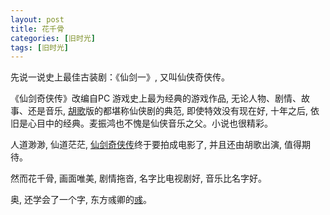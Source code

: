 ```yaml
---
layout: post
title: 花千骨
categories: [旧时光]
tags: [旧时光]
---
```


先说一说史上最佳古装剧：《仙剑一》, 又叫仙侠奇侠传。

《仙剑奇侠传》改编自PC 游戏史上最为经典的游戏作品, 无论人物、剧情、故事、还是音乐, [胡歌](http://weibo.com/hu_ge)版的都堪称仙侠剧的典范, 即使特效没有现在好, 十年之后, 依旧是心目中的经典。麦振鸿也不愧是仙侠音乐之父。小说也很精彩。

人道渺渺, 仙道茫茫, [仙剑奇侠传](http://movie.douban.com/subject/2210031/)终于要拍成电影了, 并且还由胡歌出演, 值得期待。

然而花千骨, 画面唯美, 剧情拖沓, 名字比电视剧好, 音乐比名字好。

奥, 还学会了一个字, 东方彧卿的[彧](http://baike.baidu.com/item/彧/4766475)。